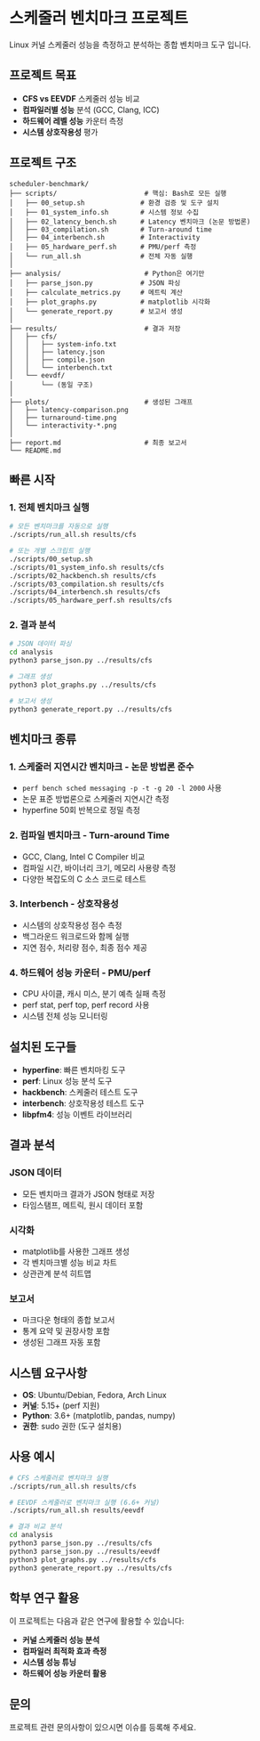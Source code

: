 # 스케줄러 벤치마크 프로젝트

Linux 커널 스케줄러 성능을 측정하고 분석하는 종합 벤치마크 도구 입니다.

## 프로젝트 목표

- **CFS vs EEVDF** 스케줄러 성능 비교
- **컴파일러별 성능** 분석 (GCC, Clang, ICC)
- **하드웨어 레벨 성능** 카운터 측정
- **시스템 상호작용성** 평가

## 프로젝트 구조

```
scheduler-benchmark/
├── scripts/                      # 핵심: Bash로 모든 실행
│   ├── 00_setup.sh              # 환경 검증 및 도구 설치
│   ├── 01_system_info.sh        # 시스템 정보 수집
│   ├── 02_latency_bench.sh      # Latency 벤치마크 (논문 방법론)
│   ├── 03_compilation.sh        # Turn-around time
│   ├── 04_interbench.sh         # Interactivity
│   ├── 05_hardware_perf.sh      # PMU/perf 측정
│   └── run_all.sh               # 전체 자동 실행
│
├── analysis/                     # Python은 여기만
│   ├── parse_json.py            # JSON 파싱
│   ├── calculate_metrics.py     # 메트릭 계산
│   ├── plot_graphs.py           # matplotlib 시각화
│   └── generate_report.py       # 보고서 생성
│
├── results/                      # 결과 저장
│   ├── cfs/
│   │   ├── system-info.txt
│   │   ├── latency.json
│   │   ├── compile.json
│   │   └── interbench.txt
│   └── eevdf/
│       └── (동일 구조)
│
├── plots/                        # 생성된 그래프
│   ├── latency-comparison.png
│   ├── turnaround-time.png
│   └── interactivity-*.png
│
├── report.md                     # 최종 보고서
└── README.md
```

## 빠른 시작

### 1. 전체 벤치마크 실행
```bash
# 모든 벤치마크를 자동으로 실행
./scripts/run_all.sh results/cfs

# 또는 개별 스크립트 실행
./scripts/00_setup.sh
./scripts/01_system_info.sh results/cfs
./scripts/02_hackbench.sh results/cfs
./scripts/03_compilation.sh results/cfs
./scripts/04_interbench.sh results/cfs
./scripts/05_hardware_perf.sh results/cfs
```

### 2. 결과 분석
```bash
# JSON 데이터 파싱
cd analysis
python3 parse_json.py ../results/cfs

# 그래프 생성
python3 plot_graphs.py ../results/cfs

# 보고서 생성
python3 generate_report.py ../results/cfs
```

## 벤치마크 종류

### 1. **스케줄러 지연시간 벤치마크** - 논문 방법론 준수
- `perf bench sched messaging -p -t -g 20 -l 2000` 사용
- 논문 표준 방법론으로 스케줄러 지연시간 측정
- hyperfine 50회 반복으로 정밀 측정

### 2. **컴파일 벤치마크** - Turn-around Time
- GCC, Clang, Intel C Compiler 비교
- 컴파일 시간, 바이너리 크기, 메모리 사용량 측정
- 다양한 복잡도의 C 소스 코드로 테스트

### 3. **Interbench** - 상호작용성
- 시스템의 상호작용성 점수 측정
- 백그라운드 워크로드와 함께 실행
- 지연 점수, 처리량 점수, 최종 점수 제공

### 4. **하드웨어 성능 카운터** - PMU/perf
- CPU 사이클, 캐시 미스, 분기 예측 실패 측정
- perf stat, perf top, perf record 사용
- 시스템 전체 성능 모니터링

## 설치된 도구들

- **hyperfine**: 빠른 벤치마킹 도구
- **perf**: Linux 성능 분석 도구
- **hackbench**: 스케줄러 테스트 도구
- **interbench**: 상호작용성 테스트 도구
- **libpfm4**: 성능 이벤트 라이브러리

## 결과 분석

### JSON 데이터
- 모든 벤치마크 결과가 JSON 형태로 저장
- 타임스탬프, 메트릭, 원시 데이터 포함

### 시각화
- matplotlib를 사용한 그래프 생성
- 각 벤치마크별 성능 비교 차트
- 상관관계 분석 히트맵

### 보고서
- 마크다운 형태의 종합 보고서
- 통계 요약 및 권장사항 포함
- 생성된 그래프 자동 포함

## 시스템 요구사항

- **OS**: Ubuntu/Debian, Fedora, Arch Linux
- **커널**: 5.15+ (perf 지원)
- **Python**: 3.6+ (matplotlib, pandas, numpy)
- **권한**: sudo 권한 (도구 설치용)

## 사용 예시

```bash
# CFS 스케줄러로 벤치마크 실행
./scripts/run_all.sh results/cfs

# EEVDF 스케줄러로 벤치마크 실행 (6.6+ 커널)
./scripts/run_all.sh results/eevdf

# 결과 비교 분석
cd analysis
python3 parse_json.py ../results/cfs
python3 parse_json.py ../results/eevdf
python3 plot_graphs.py ../results/cfs
python3 generate_report.py ../results/cfs
```

## 학부 연구 활용

이 프로젝트는 다음과 같은 연구에 활용할 수 있습니다:

- **커널 스케줄러 성능 분석**
- **컴파일러 최적화 효과 측정**
- **시스템 성능 튜닝**
- **하드웨어 성능 카운터 활용**

## 문의

프로젝트 관련 문의사항이 있으시면 이슈를 등록해 주세요.